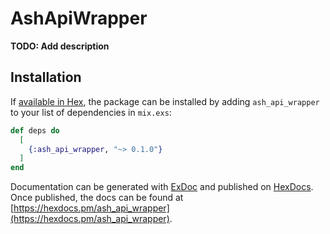 # AshApiWrapper

**TODO: Add description**

## Installation

If [available in Hex](https://hex.pm/docs/publish), the package can be installed
by adding `ash_api_wrapper` to your list of dependencies in `mix.exs`:

```elixir
def deps do
  [
    {:ash_api_wrapper, "~> 0.1.0"}
  ]
end
```

Documentation can be generated with [ExDoc](https://github.com/elixir-lang/ex_doc)
and published on [HexDocs](https://hexdocs.pm). Once published, the docs can
be found at [https://hexdocs.pm/ash_api_wrapper](https://hexdocs.pm/ash_api_wrapper).


